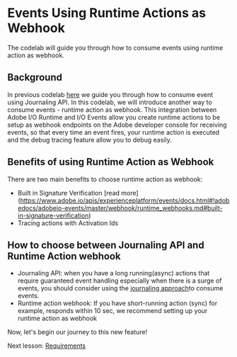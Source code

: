 # Events Using Runtime Actions as Webhook
The codelab will guide you through how to consume events using runtime action as webhook. 

## Background

In previous codelab [here](https://adobeio-codelabs-journaling-events-adobedocs.hlx.page/?src=/README.html) we guide you through how to consume event using Journaling API. In this codelab, we will introduce another way to consume events - runtime action as webhook. This integration between Adobe I/O Runtime and I/O Events allow you create runtime actions to be setup as webhook endpoints on the Adobe developer console for receiving events, so that every time an event fires, your runtime action is executed and the debug tracing feature allow you to debug easily.  

## Benefits of using Runtime Action as Webhook

There are two main benefits to choose runtime action as webhook: 
- Built in Signature Verification [read more] (https://www.adobe.io/apis/experienceplatform/events/docs.html#!adobedocs/adobeio-events/master/webhook/runtime_webhooks.md#built-in-signature-verification)
- Tracing actions with Activation Ids 

## How to choose between Journaling API and Runtime Action webhook
- Journaling API: when you have a long running(async) actions that require guaranteed event handling especially when there is a surge of events, you should consider using the [journaling approach](https://adobeio-codelabs-journaling-events-adobedocs.hlx.page/?src=/README.html)to consume events. 
- Runtime action webhook: If you have short-running action (sync) for example, responds within 10 sec, we recommend setting up your runtime action as webhook

Now, let's begin our journey to this new feature!

Next lesson: [Requirements](lessons/requirements.md)
